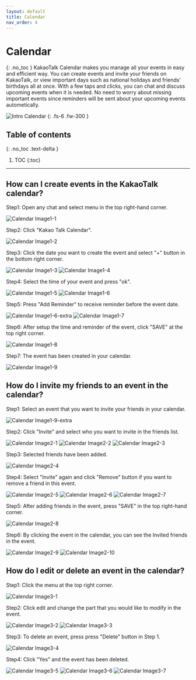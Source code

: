 ```yaml
---
layout: default
title: Calendar
nav_order: 4
---
```


# Calendar
{: .no_toc }
KakaoTalk Calendar makes you manage all your events in easy and efficient way.
You can create events and invite your friends on KakaoTalk, or view important days such as national holidays and friends' birthdays all at once.
With a few taps and clicks, you can chat and discuss upcoming events when it is needed.
No need to worry about missing important events since reminders will be sent about your upcoming events autometically.

![Intro Calendar](https://github.com/jstyle5/KakaoTalk-English-Version-Guide/blob/gh-pages/assets/images/intro-calendar.png?raw=true "CALENDAR")
{: .fs-6 .fw-300 }

## Table of contents
{: .no_toc .text-delta }

1. TOC
{:toc}

---

## How can I create events in the KakaoTalk calendar?
Step1: Open any chat and select menu in the top right-hand corner. 

![Calendar Image1-1](https://github.com/jstyle5/KakaoTalk-English-Version-Guide/blob/gh-pages/assets/images/calendar1/calendar1-1.jpg?raw=true "CALENDAR IMAGE 1-1")



Step2: Click "Kakao Talk Calendar".

![Calendar Image1-2](https://github.com/jstyle5/KakaoTalk-English-Version-Guide/blob/gh-pages/assets/images/calendar1/calendar1-2.jpg?raw=true "CALENDAR IMAGE 1-2")



Step3: Click the date you want to create the event and select "+" button in the bottom right corner.

![Calendar Image1-3](https://github.com/jstyle5/KakaoTalk-English-Version-Guide/blob/gh-pages/assets/images/calendar1/calendar1-3.jpg?raw=true "CALENDAR IMAGE 1-3")
![Calendar Image1-4](https://github.com/jstyle5/KakaoTalk-English-Version-Guide/blob/gh-pages/assets/images/calendar1/calendar1-4.jpg?raw=true "CALENDAR IMAGE 1-4")



Step4: Select the time of your event and press "ok".

![Calendar Image1-5](https://github.com/jstyle5/KakaoTalk-English-Version-Guide/blob/gh-pages/assets/images/calendar1/calendar1-5.jpg?raw=true "CALENDAR IMAGE 1-5")
![Calendar Image1-6](https://github.com/jstyle5/KakaoTalk-English-Version-Guide/blob/gh-pages/assets/images/calendar1/calendar1-6.jpg?raw=true "CALENDAR IMAGE 1-6")



Step5: Press "Add Reminder" to receive reminder before the event date.

![Calendar Image1-6-extra](https://github.com/jstyle5/KakaoTalk-English-Version-Guide/blob/gh-pages/assets/images/calendar1/calendar1-6-extra.jpg?raw=true "CALENDAR IMAGE 1-6-extra")
![Calendar Image1-7](https://github.com/jstyle5/KakaoTalk-English-Version-Guide/blob/gh-pages/assets/images/calendar1/calendar1-7.jpg?raw=true "CALENDAR IMAGE 1-7")



Step6: After setup the time and reminder of the event, click "SAVE" at the top right corner.

![Calendar Image1-8](https://github.com/jstyle5/KakaoTalk-English-Version-Guide/blob/gh-pages/assets/images/calendar1/calendar1-8.jpg?raw=true "CALENDAR IMAGE 1-8")



Step7: The event has been created in your calendar.

![Calendar Image1-9](https://github.com/jstyle5/KakaoTalk-English-Version-Guide/blob/gh-pages/assets/images/calendar1/calendar1-9.jpg?raw=true "CALENDAR IMAGE 1-9")



## How do I invite my friends to an event in the calendar?
Step1: Select an event that you want to invite your friends in your calendar. 

![Calendar Image1-9-extra](https://github.com/jstyle5/KakaoTalk-English-Version-Guide/blob/gh-pages/assets/images/calendar2/calendar1-9-extra.jpg?raw=true "CALENDAR IMAGE 1-9-extra")



Step2: Click "Invite" and select who you want to invite in the friends list.

![Calendar Image2-1](https://github.com/jstyle5/KakaoTalk-English-Version-Guide/blob/gh-pages/assets/images/calendar2/calendar2-1.jpg?raw=true "CALENDAR IMAGE 2-1")
![Calendar Image2-2](https://github.com/jstyle5/KakaoTalk-English-Version-Guide/blob/gh-pages/assets/images/calendar2/calendar2-2.jpg?raw=true "CALENDAR IMAGE 2-2")
![Calendar Image2-3](https://github.com/jstyle5/KakaoTalk-English-Version-Guide/blob/gh-pages/assets/images/calendar2/calendar2-3.jpg?raw=true "CALENDAR IMAGE 2-3")



Step3: Selected friends have been added.

![Calendar Image2-4](https://github.com/jstyle5/KakaoTalk-English-Version-Guide/blob/gh-pages/assets/images/calendar2/calendar2-4.jpg?raw=true "CALENDAR IMAGE 2-4")



Step4: Select "Invite" again and click "Remove" button if you want to remove a friend in this event.

![Calendar Image2-5](https://github.com/jstyle5/KakaoTalk-English-Version-Guide/blob/gh-pages/assets/images/calendar2/calendar2-5.jpg?raw=true "CALENDAR IMAGE 2-5")
![Calendar Image2-6](https://github.com/jstyle5/KakaoTalk-English-Version-Guide/blob/gh-pages/assets/images/calendar2/calendar2-6.jpg?raw=true "CALENDAR IMAGE 2-6")
![Calendar Image2-7](https://github.com/jstyle5/KakaoTalk-English-Version-Guide/blob/gh-pages/assets/images/calendar2/calendar2-7.jpg?raw=true "CALENDAR IMAGE 2-7")



Step5: After adding friends in the event, press "SAVE" in the top right-hand corner.

![Calendar Image2-8](https://github.com/jstyle5/KakaoTalk-English-Version-Guide/blob/gh-pages/assets/images/calendar2/calendar2-8.jpg?raw=true "CALENDAR IMAGE 2-8")



Step6: By clicking the event in the calendar, you can see the Invited friends in the event.

![Calendar Image2-9](https://github.com/jstyle5/KakaoTalk-English-Version-Guide/blob/gh-pages/assets/images/calendar2/calendar2-9.jpg?raw=true "CALENDAR IMAGE 2-9")
![Calendar Image2-10](https://github.com/jstyle5/KakaoTalk-English-Version-Guide/blob/gh-pages/assets/images/calendar2/calendar2-10.jpg?raw=true "CALENDAR IMAGE 2-10")



## How do I edit or delete an event in the calendar?
Step1: Click the menu at the top right corner.

![Calendar Image3-1](https://github.com/jstyle5/KakaoTalk-English-Version-Guide/blob/gh-pages/assets/images/calendar3/calendar3-1.jpg?raw=true "CALENDAR IMAGE 3-1")



Step2: Click edit and change the part that you would like to modify in the event.

![Calendar Image3-2](https://github.com/jstyle5/KakaoTalk-English-Version-Guide/blob/gh-pages/assets/images/calendar3/calendar3-2.jpg?raw=true "CALENDAR IMAGE 3-2")
![Calendar Image3-3](https://github.com/jstyle5/KakaoTalk-English-Version-Guide/blob/gh-pages/assets/images/calendar3/calendar3-3.jpg?raw=true "CALENDAR IMAGE 3-3")



Step3: To delete an event, press press "Delete" button in Step 1.

![Calendar Image3-4](https://github.com/jstyle5/KakaoTalk-English-Version-Guide/blob/gh-pages/assets/images/calendar3/calendar3-4.jpg?raw=true "CALENDAR IMAGE 3-4")



Step4: Click "Yes" and the event has been deleted.

![Calendar Image3-5](https://github.com/jstyle5/KakaoTalk-English-Version-Guide/blob/gh-pages/assets/images/calendar3/calendar3-5.jpg?raw=true "CALENDAR IMAGE 3-5")
![Calendar Image3-6](https://github.com/jstyle5/KakaoTalk-English-Version-Guide/blob/gh-pages/assets/images/calendar3/calendar3-6.jpg?raw=true "CALENDAR IMAGE 3-6")
![Calendar Image3-7](https://github.com/jstyle5/KakaoTalk-English-Version-Guide/blob/gh-pages/assets/images/calendar3/calendar3-7.jpg?raw=true "CALENDAR IMAGE 3-7")
